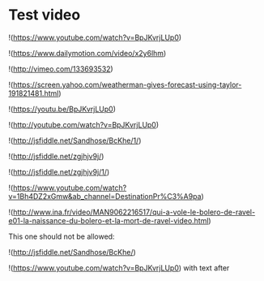 Test video
==========

!(https://www.youtube.com/watch?v=BpJKvrjLUp0)

!(https://www.dailymotion.com/video/x2y6lhm)

!(http://vimeo.com/133693532)

!(https://screen.yahoo.com/weatherman-gives-forecast-using-taylor-191821481.html)

!(https://youtu.be/BpJKvrjLUp0)

!(http://youtube.com/watch?v=BpJKvrjLUp0)

!(http://jsfiddle.net/Sandhose/BcKhe/1/)

!(http://jsfiddle.net/zgjhjv9j/)

!(http://jsfiddle.net/zgjhjv9j/1/)

!(https://www.youtube.com/watch?v=1Bh4DZ2xGmw&ab_channel=DestinationPr%C3%A9pa)

!(http://www.ina.fr/video/MAN9062216517/qui-a-vole-le-bolero-de-ravel-e01-la-naissance-du-bolero-et-la-mort-de-ravel-video.html)

This one should not be allowed:

!(http://jsfiddle.net/Sandhose/BcKhe/)

!(https://www.youtube.com/watch?v=BpJKvrjLUp0)
with text after
